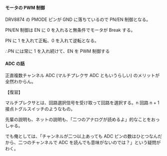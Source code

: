 #### モータの PWM 制御

DRV8874 の PMODE ピンが GND に落ちているので PN/EN 制御となる。

PN/EN 制御は EN に 0 を入れると無条件でモータが Break する。

PN に 1 を入れて正転、0 を入れて逆転となる。

∴PN には常に 1 を入れ続けて、EN を PWM 制御する

#### ADC の話

正直複数チャンネル ADC (マルチプレクサ ADC ともいうらしい) のメリットが全然わからん。

【復習】

マルチプレクサとは、回路選択信号を受け取って回路を選択する。n 回路 n + 1 接点トグルスイッチのようなもの。

先輩の説明も、ネットの説明も、「二つのアナログが読めるよ」的なことをおっしゃる。

でも俺としては、「チャンネルが二つ以上あっても ADC ピンの数はひとつなんだから、二つのチャンネルで ADC を読んでも意味がないのでは？」という疑問がわく。



